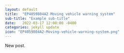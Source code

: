 ```yaml
---
layout: default
title:  "EP4059804A2 Moving vehicle warning system"
sub-title: "Example sub-title"
date:   2022-03-17 12:00:00 -0400
categories: jekyll update
icon: "EP4059804A2-Moving-vehicle-warning-system.png"
---
```

New post.